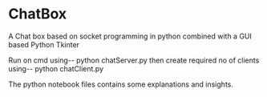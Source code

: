 # ChatBox
A Chat box based on socket programming in python combined with a GUI based Python Tkinter

Run on cmd using-- python chatServer.py
then create required no of clients using-- python chatClient.py

The python notebook files contains some explanations and insights.
